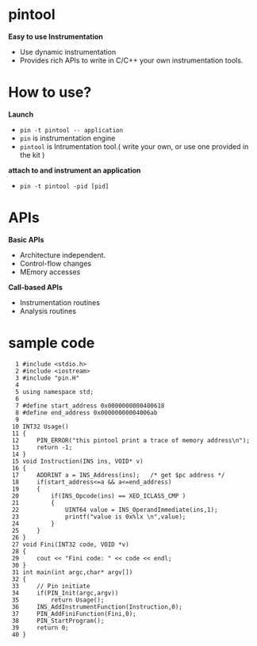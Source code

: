 # pintool
**Easy to use Instrumentation**
- Use dynamic instrumentation
- Provides rich APIs to write in C/C++ your own instrumentation tools.


# How to use?
**Launch**
- `pin -t pintool -- application`
- `pin` is instrumentation engine
- `pintool` is Intrumentation tool.( write your own, or use one provided in the kit )

**attach to and instrument an application**
- `pin -t pintool -pid [pid]`

# APIs
**Basic APIs**
- Architecture independent.
- Control-flow changes
- MEmory accesses

**Call-based APIs**
- Instrumentation routines
- Analysis routines

# sample code
```
  1 #include <stdio.h>
  2 #include <iostream>
  3 #include "pin.H"
  4 
  5 using namespace std;
  6 
  7 #define start_address 0x0000000000400618
  8 #define end_address 0x00000000004006ab
  9 
 10 INT32 Usage()
 11 {
 12     PIN_ERROR("this pintool print a trace of memory address\n");
 13     return -1;
 14 }
 15 void Instruction(INS ins, VOID* v)
 16 {
 17     ADDRINT a = INS_Address(ins);   /* get $pc address */
 18     if(start_address<=a && a<=end_address)
 19     {
 20         if(INS_Opcode(ins) == XED_ICLASS_CMP )
 21         {
 22             UINT64 value = INS_OperandImmediate(ins,1);
 23             printf("value is 0x%lx \n",value);
 24         }
 25     }
 26 }
 27 void Fini(INT32 code, VOID *v)
 28 {
 29     cout << "Fini code: " << code << endl;
 30 }
 31 int main(int argc,char* argv[])
 32 {
 33     // Pin initiate
 34     if(PIN_Init(argc,argv))
 35         return Usage();
 36     INS_AddInstrumentFunction(Instruction,0);
 37     PIN_AddFiniFunction(Fini,0);
 38     PIN_StartProgram();
 39     return 0;
 40 }
```
